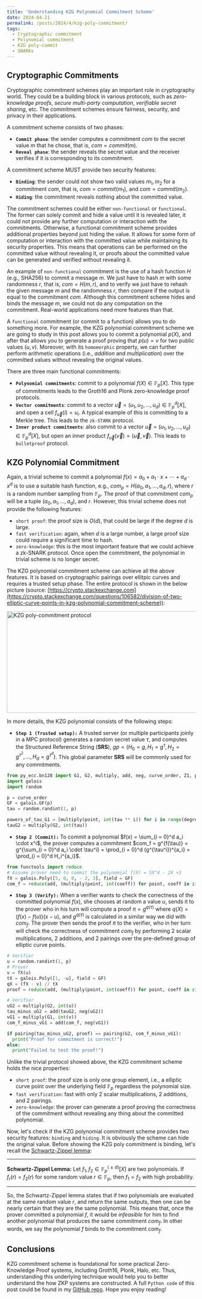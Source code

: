 ```yaml
---
title: 'Understanding KZG Polynomial Commitment Scheme'
date: 2024-04-21
permalink: /posts/2024/4/kzg-poly-commitment/
tags:
  - Cryptographic commitment
  - Polynomial commitment
  - KZG poly-commit
  - SNARKs
---
```


## Cryptographic Commitments

Cryptographic commitment schemes play an important role in cryptography world. They could be a building block in various protocols, such as _zero-knowledge proofs_, _secure multi-party computation_, _verifiable secret sharing_, etc. The commitment schemes ensure fairness, security, and privacy in their applications.

A commitment scheme consists of two phases: 
- **`Commit phase`**: the sender computes a commitment $com$ to the secret value $m$ that he chose, that is, $com = commit(m)$.
- **`Reveal phase`**: the sender reveals the secret value and the receiver verifies if it is corresponding to its commitment.

A commitment scheme MUST provide two security features:
- **`Binding`**: the sender could not show two valid values $m_1, m_2$ for a commitment $com$, that is, $com = commit(m_1)$, and $com = commit(m_2)$.
- **`Hiding`**: the commitment reveals nothing about the committed value. 

The commitment schemes could be either `non-functional` or `functional`. The former can solely commit and hide a value until it is revealed later, it could not provide any further computation or interaction with the commitments. Otherwise, a functional commitment scheme provides additional properties beyond just hiding the value. It allows for some form of computation or interaction with the committed value while maintaining its security properties. This means that operations can be performed on the committed value without revealing it, or proofs about the committed value can be generated and verified without revealing it.

An example of `non-functional` commitment is the use of a hash function $H$ (e.g., SHA256) to commit a message $m$. We just have to hash $m$ with some randomness $r$, that is, $com = H(m, r)$, and to verify we just have to rehash the given message $m$ and the randomness $r$, then compare if the output is equal to the commitment $com$. Although this commitment scheme hides and binds the message $m$, we could not do any computation on the commitment. Real-world applications need more features than that. 

A `functional` commitment (or commit to a function) allows you to do something more. For example, the KZG polynomial commitment scheme we are going to study in this post allows you to commit a polynomial $p(X)$, and after that allows you to generate a proof proving that $p(u) = v$ for two public values $(u, v)$. Moreover, with its `homomorphic` property, we can further perform arithmetic operations (i.e., _addition_ and _multiplication_) over the committed values without revealing the original values. 

There are three main functional commitments:
- **`Polynomial commitments`**: commit to a polynomial $f(X) \in \mathbb{F}_p[X]$. This type of commitments leads to the Groth16 and Plonk zero-knowledge proof protocols.
- **`Vector commitments`**: commit to a vector $\vec{u} = (u_1, u_2, ..., u_d) \in \mathbb{F}_p^{d}[X]$, and open a cell $f_{\vec{u}}(i) = u_i$. A typical example of this is committing to a Merkle tree. This leads to the `zk-STARK` protocol. 
- **`Inner product commitments`**: also commit to a vector $\vec{u} = (u_1, u_2, ..., u_d) \in \mathbb{F}_p^{d}[X]$, but open an inner product $f_{\vec{u}}(\vec{v}) = (\vec{u}, \vec{v})$. This leads to `bulletproof` protocol.

## KZG Polynomial Commitment
Again, a trivial scheme to commit a polynomial $f(x) = a_0 + a_1 \cdot x + \cdots + a_d \cdot x^d$ is to use a suitable hash function, e.g., $com_p = H(a_0, a_1, \ldots, a_d, r)$, where $r$ is a random number sampling from $\mathbb{F}_p$. The proof of that commitment $com_p$ will be a tuple $(a_0, a_1, \ldots, a_d)$, and $r$. However, this trivial scheme does not provide the following features:

- `short proof`: the proof size is $O(d)$, that could be large if the degree $d$ is large. 
- `fast verification`: again, when $d$ is a large number, a large proof size could require a significant time to hash.
- `zero-knowledge`: this is the most important feature that we could achieve a zk-SNARK protocol. Once open the commitment, the polynomial in trivial scheme is no longer secret. 

The KZG polynomial commitment scheme can achieve all the above features. It is based on cryptographic pairings over ellitpic curves and requires a trusted setup phase. The entire protocol is shown in the below picture (source: [https://crypto.stackexchange.com](https://crypto.stackexchange.com/questions/106582/division-of-two-elliptic-curve-points-in-kzg-polynomial-commitment-scheme)): 

<img src="http://dple.github.io/images/kzg-commitment.png" 
  alt="KZG poly-commitment protocol" 
  width="900" 
  height="270" 
  style="display: block; margin: 0 auto" />


In more details, the KZG polynomial consists of the following steps:

- **`Step 1 (Trusted setup):`**  A trusted server (or multiple participants joinly in a MPC protocol) generates a random secret value $\tau$, and computes the Structured Reference String (**SRS**), $gp = (H_0 = g, H_1 = g^{\tau}, H_2 = g^{\tau^2}, \ldots, H_d = g^{\tau^d})$. This global parameter **SRS** will be commonly used for any commitments. 

```Python
from py_ecc.bn128 import G1, G2, multiply, add, neg, curve_order, Z1, pairing
import galois
import random

p = curve_order
GF = galois.GF(p)
tau = random.randint(1, p) 

powers_of_tau_G1 = [multiply(point, int(tau ** i)) for i in range(degree + 1)]   
tauG2 = multiply(G2, int(tau))
```

- **`Step 2 (Commit):`** To commit a polynomial $f(x) = \sum_{i = 0}^d a_i \cdot x^i$, the prover computes a commitment $com_f = g^{f(\tau)} = g^{\sum_{i = 0}^d a_i \cdot \tau^i} = \prod_{i = 0}^d (g^{\tau^i})^{a_i} = \prod_{i = 0}^d H_i^{a_i}$.  

```Python
from functools import reduce
# Assume prover need to commit the polynomial f(X) = 5X^4 - 2X +3
fX = galois.Poly([5, 0, 0, - 2, 3], field = GF)
com_f = reduce(add, (multiply(point, int(coeff)) for point, coeff in zip(powers_of_tau_G1, fX.coeffs[::-1])), Z1)
```
- **`Step 3 (Verify):`** When a verifier wants to check the correctness of the committed polynomial $f(x)$, she chooses at random a value $u$, sends it to the prover who in his turn will compute a proof $\pi = g^{q(\tau)}$ where $q(X) = (f(x) - f(u))(x - u)$, and $g^{q(\tau)}$ is calculated in a similar way we did with $com_f$. The prover then sends the proof $\pi$ to the verifier, who in her turn will check the correctness of commitment $com_f$ by performing $2$ scalar multiplications, $2$ additions, and $2$ pairings over the pre-defined group of elliptic curve points. 

```Python
# Verifier
u = random.randint(1, p) 
# Prover
v = fX(u)           
tX = galois.Poly([1, -u], field = GF)
qX = (fX - v) // tX
proof = reduce(add, (multiply(point, int(coeff)) for point, coeff in zip(powers_of_tau_G1[:d], qX.coeffs[::-1])), Z1)

# Verifier
uG2 = multiply(G2, int(u))
tau_minus_uG2 = add(tauG2, neg(uG2))
vG1 = multiply(G1, int(v))
com_f_minus_vG1 = add(com_f, neg(vG1))

if pairing(tau_minus_uG2, proof) == pairing(G2, com_f_minus_vG1):
  print("Proof for commitment is correct!")
else:
  print("Failed to test the proof!")
```

Unlike the trivial protocol showed above, the KZG commitment scheme holds the nice properties:

- `short proof`: the proof size is only one group element, i.e., a elliptic curve point over the underlying field $\mathbb{F}_p$ regardless the polynomial size. 
- `fast verification`: fast with only $2$ scalar multiplications, $2$ additions, and $2$ pairings.
- `zero-knowledge`: the prover can generate a proof proving the correctness of the commitment without revealing any thing about the committed polynomial. 

Now, let's check if the KZG polynomial commitment scheme provides two security features: `binding` and `hiding`. It is obviously the scheme can hide the original value. Before showing the KZG poly commitment is binding, let's recall the [Schwartz-Zippel lemma](https://en.wikipedia.org/wiki/Schwartz%E2%80%93Zippel_lemma):

---
**Schwartz-Zippel Lemma:** Let $f_1, f_2 \in \mathbb{F}^{(\le d)}_p[X]$ are two polynomials. If $f_r(r) = f_2(r)$ for some random value $r \in \mathbb{F}_p$, then $f_1 = f_2$ with high probability. 

---

So, the Schwartz-Zippel lemma states that if two polynomials are evaluated at the same random value $r$, and return the same outputs, then one can be nearly certain that they are the same polynomial. This means that, once the prover committed a polynomial $f$, it would be _infeasible_ for him to find another polynomial that produces the same commitment $com_f$. In other words, we say the polynomial $f$ binds to the commitment $com_f$. 

## Conclusions
KZG commitment scheme is foundational for some practical Zero-Knowledge Proof systems, including Groth16, Plonk, Halo, etc. Thus, understanding this underlying technique would help you to better understand the how ZKP systems are constructed. A full `Python code` of this post could be found in my [GitHub repo](https://github.com/dple/understanding-zkp/tree/master/Plonk). Hope you enjoy reading!


